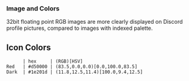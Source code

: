 ### Image and Colors

32bit floating point RGB images are more clearly displayed on Discord profile pictures, compared to images with indexed palette.

Icon Colors
-----------
```
      | hex     | (RGB)[HSV]
Red   | #d50000 | (83.5,0.0,0.0)[0.0,100.0,83.5]
Dark  | #1e201d | (11.8,12.5,11.4)[100.0,9.4,12.5]
```

